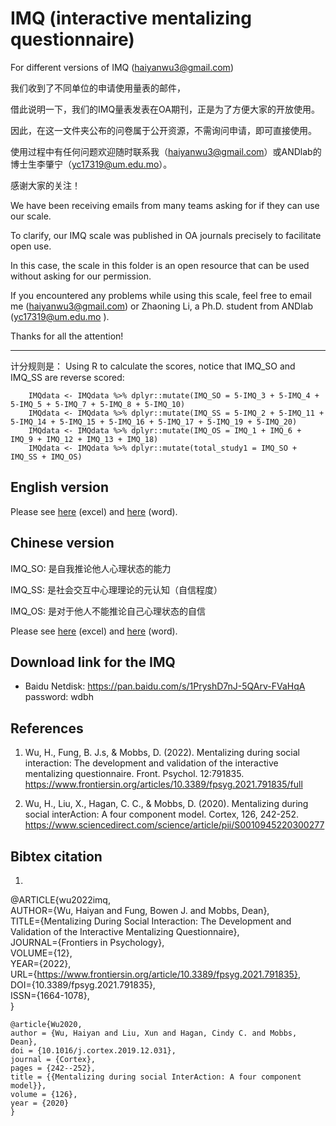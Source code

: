 # IMQ (interactive mentalizing questionnaire)

For different versions of IMQ (haiyanwu3@gmail.com)

我们收到了不同单位的申请使用量表的邮件，

借此说明一下，我们的IMQ量表发表在OA期刊，正是为了方便大家的开放使用。

因此，在这一文件夹公布的问卷属于公开资源，不需询问申请，即可直接使用。

使用过程中有任何问题欢迎随时联系我（haiyanwu3@gmail.com）或ANDlab的博士生李肇宁（yc17319@um.edu.mo）。

感谢大家的关注！

We have been receiving emails from many teams asking for if they can use our scale. 

To clarify, our IMQ scale was published in OA journals precisely to facilitate open use.

In this case, the scale in this folder is an open resource that can be used without asking for our permission. 

If you encountered any problems while using this scale, feel free to email me (haiyanwu3@gmail.com) or Zhaoning Li, a Ph.D. student from ANDlab (yc17319@um.edu.mo ).

Thanks for all the attention!

----
计分规则是：
Using R to calculate the scores, notice that IMQ_SO and IMQ_SS are reverse scored:

        IMQdata <- IMQdata %>% dplyr::mutate(IMQ_SO = 5-IMQ_3 + 5-IMQ_4 + 5-IMQ_5 + 5-IMQ_7 + 5-IMQ_8 + 5-IMQ_10)
        IMQdata <- IMQdata %>% dplyr::mutate(IMQ_SS = 5-IMQ_2 + 5-IMQ_11 + 5-IMQ_14 + 5-IMQ_15 + 5-IMQ_16 + 5-IMQ_17 + 5-IMQ_19 + 5-IMQ_20)
        IMQdata <- IMQdata %>% dplyr::mutate(IMQ_OS = IMQ_1 + IMQ_6 + IMQ_9 + IMQ_12 + IMQ_13 + IMQ_18)
        IMQdata <- IMQdata %>% dplyr::mutate(total_study1 = IMQ_SO + IMQ_SS + IMQ_OS)

## English version 

Please see [here](https://github.com/andlab-um/IMQ/blob/main/IMQ_EN.xlsx) (excel) and [here](https://github.com/andlab-um/IMQ/blob/main/IMQ_EN.docx) (word).

## Chinese version

IMQ_SO: 是自我推论他人心理状态的能力

IMQ_SS: 是社会交互中心理理论的元认知（自信程度）

IMQ_OS: 是对于他人不能推论自己心理状态的自信

Please see [here](https://github.com/andlab-um/IMQ/blob/main/IMQ_CN.xlsx) (excel) and [here](https://github.com/andlab-um/IMQ/blob/main/IMQ_CN.docx) (word).

## Download link for the IMQ

- Baidu Netdisk: https://pan.baidu.com/s/1PryshD7nJ-5QArv-FVaHqA password: wdbh

## References
1. Wu, H., Fung, B. J.s, & Mobbs, D. (2022). Mentalizing during social interaction: The development and validation of the interactive mentalizing questionnaire. Front. Psychol. 12:791835. https://www.frontiersin.org/articles/10.3389/fpsyg.2021.791835/full

2. Wu, H., Liu, X., Hagan, C. C., & Mobbs, D. (2020). Mentalizing during social interAction: A four component model. Cortex, 126, 242-252.
https://www.sciencedirect.com/science/article/pii/S0010945220300277

## Bibtex citation
1. 
@ARTICLE{wu2022imq,  
AUTHOR={Wu, Haiyan and Fung, Bowen J. and Mobbs, Dean},   	 
TITLE={Mentalizing During Social Interaction: The Development and Validation of the Interactive Mentalizing Questionnaire},      	
JOURNAL={Frontiers in Psychology},      	
VOLUME={12},      	
YEAR={2022},      	  
URL={https://www.frontiersin.org/article/10.3389/fpsyg.2021.791835},       	
DOI={10.3389/fpsyg.2021.791835},      	
ISSN={1664-1078},   
}

    @article{Wu2020,
    author = {Wu, Haiyan and Liu, Xun and Hagan, Cindy C. and Mobbs, Dean},
    doi = {10.1016/j.cortex.2019.12.031},
    journal = {Cortex},
    pages = {242--252},
    title = {{Mentalizing during social InterAction: A four component model}},
    volume = {126},
    year = {2020}
    }
